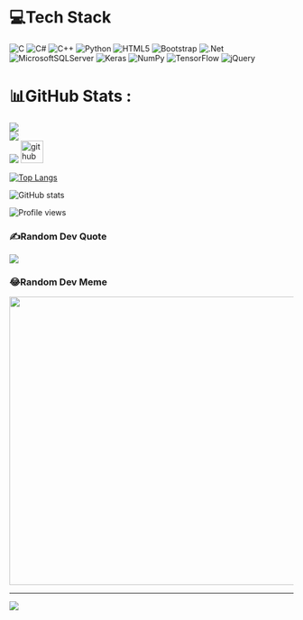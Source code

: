 
# 💻Tech Stack
![C](https://img.shields.io/badge/c-%2300599C.svg?style=for-the-badge&logo=c&logoColor=white) ![C#](https://img.shields.io/badge/c%23-%23239120.svg?style=for-the-badge&logo=c-sharp&logoColor=white) ![C++](https://img.shields.io/badge/c++-%2300599C.svg?style=for-the-badge&logo=c%2B%2B&logoColor=white) ![Python](https://img.shields.io/badge/python-3670A0?style=for-the-badge&logo=python&logoColor=ffdd54) ![HTML5](https://img.shields.io/badge/html5-%23E34F26.svg?style=for-the-badge&logo=html5&logoColor=white) ![Bootstrap](https://img.shields.io/badge/bootstrap-%23563D7C.svg?style=for-the-badge&logo=bootstrap&logoColor=white) ![.Net](https://img.shields.io/badge/.NET-5C2D91?style=for-the-badge&logo=.net&logoColor=white) ![MicrosoftSQLServer](https://img.shields.io/badge/Microsoft%20SQL%20Sever-CC2927?style=for-the-badge&logo=microsoft%20sql%20server&logoColor=white) ![Keras](https://img.shields.io/badge/Keras-%23D00000.svg?style=for-the-badge&logo=Keras&logoColor=white) ![NumPy](https://img.shields.io/badge/numpy-%23013243.svg?style=for-the-badge&logo=numpy&logoColor=white) ![TensorFlow](https://img.shields.io/badge/TensorFlow-%23FF6F00.svg?style=for-the-badge&logo=TensorFlow&logoColor=white) ![jQuery](https://img.shields.io/badge/jquery-%230769AD.svg?style=for-the-badge&logo=jquery&logoColor=white)
# 📊GitHub Stats :
![](https://github-readme-stats.vercel.app/api?username=TuanMCIk&theme=radical&hide_border=false&include_all_commits=false&count_private=false)<br/>
![](https://github-readme-streak-stats.herokuapp.com/?user=TuanMCIk&theme=radical&hide_border=false)<br/>
![](https://github-readme-stats.vercel.app/api/top-langs/?username=TuanMCIk&theme=radical&hide_border=false&include_all_commits=false&count_private=false&layout=compact)
[<img src='https://cdn.jsdelivr.net/npm/simple-icons@3.0.1/icons/github.svg' alt='github' height='40'>](https://github.com/TuanMCIk)  

[![Top Langs](https://github-readme-stats.vercel.app/api/top-langs/?username=TuanMCIk)](https://github.com/anuraghazra/github-readme-stats)

![GitHub stats](https://github-readme-stats.vercel.app/api?username=TuanMCIk&show_icons=true)  

![Profile views](https://gpvc.arturio.dev/TuanMCIk)  
### ✍️Random Dev Quote
![](https://quotes-github-readme.vercel.app/api?type=horizontal&theme=radical)

### 😂Random Dev Meme
<img src="https://random-memer.herokuapp.com/" width="512px"/>

---
[![](https://visitcount.itsvg.in/api?id=TuanMCIk&icon=0&color=0)](https://visitcount.itsvg.in)
